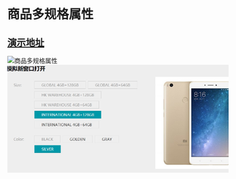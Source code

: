 # 商品多规格属性


## [演示地址](https://luochongfei.github.io/goodsAttr/)
![商品多规格属性](images/three_attrs.jpg "商品多规格属性")
![商品多规格属性](images/demo2.jpg "商品多规格属性")
